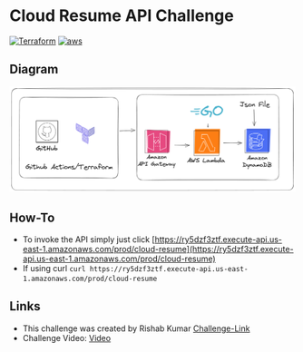 # Cloud Resume API Challenge

[![Terraform](https://github.com/loggerboy9325/cloud-resume-api/actions/workflows/terraform.yml/badge.svg)](https://github.com/loggerboy9325/cloud-resume-api/actions/workflows/terraform.yml)
[![aws](https://github.com/loggerboy9325/cloud-resume-api/actions/workflows/aws.yml/badge.svg)](https://github.com/loggerboy9325/cloud-resume-api/actions/workflows/aws.yml)

## Diagram

![Diagram](cloud-resume-api-diagram.png)

## How-To

- To invoke the API simply just click [https://ry5dzf3ztf.execute-api.us-east-1.amazonaws.com/prod/cloud-resume](https://ry5dzf3ztf.execute-api.us-east-1.amazonaws.com/prod/cloud-resume)
- If using curl `curl https://ry5dzf3ztf.execute-api.us-east-1.amazonaws.com/prod/cloud-resume`

## Links

- This challenge was created by Rishab Kumar [Challenge-Link](https://cloudresumeapi.dev/)
- Challenge Video: [Video](https://www.youtube.com/watch?v=-pKrT7Ix3G0&ab_channel=RishabinCloud) 
